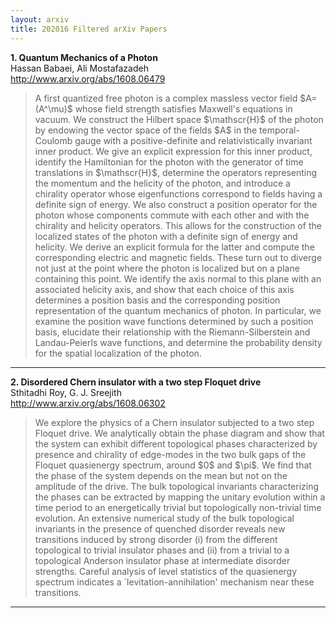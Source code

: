 ```yaml
---
layout: arxiv
title: 202016 Filtered arXiv Papers
---
```


**1.    Quantum Mechanics of a Photon**  
Hassan Babaei, Ali Mostafazadeh  
http://www.arxiv.org/abs/1608.06479  
<blockquote>
<p>
A first quantized free photon is a complex massless vector field $A=(A^\mu)$ whose field strength satisfies Maxwell's equations in vacuum. We construct the Hilbert space $\mathscr{H}$ of the photon by endowing the vector space of the fields $A$ in the temporal-Coulomb gauge with a positive-definite and relativistically invariant inner product. We give an explicit expression for this inner product, identify the Hamiltonian for the photon with the generator of time translations in $\mathscr{H}$, determine the operators representing the momentum and the helicity of the photon, and introduce a chirality operator whose eigenfunctions correspond to fields having a definite sign of energy. We also construct a position operator for the photon whose components commute with each other and with the chirality and helicity operators. This allows for the construction of the localized states of the photon with a definite sign of energy and helicity. We derive an explicit formula for the latter and compute the corresponding electric and magnetic fields. These turn out to diverge not just at the point where the photon is localized but on a plane containing this point. We identify the axis normal to this plane with an associated helicity axis, and show that each choice of this axis determines a position basis and the corresponding position representation of the quantum mechanics of photon. In particular, we examine the position wave functions determined by such a position basis, elucidate their relationship with the Riemann-Silberstein and Landau-Peierls wave functions, and determine the probability density for the spatial localization of the photon.
</p>
</blockquote>

------

**2.    Disordered Chern insulator with a two step Floquet drive**  
Sthitadhi Roy, G. J. Sreejith  
http://www.arxiv.org/abs/1608.06302  
<blockquote>
<p>
We explore the physics of a Chern insulator subjected to a two step Floquet drive. We analytically obtain the phase diagram and show that the system can exhibit different topological phases characterized by presence and chirality of edge-modes in the two bulk gaps of the Floquet quasienergy spectrum, around $0$ and $\pi$. We find that the phase of the system depends on the mean but not on the amplitude of the drive. The bulk topological invariants characterizing the phases can be extracted by mapping the unitary evolution within a time period to an energetically trivial but topologically non-trivial time evolution. An extensive numerical study of the bulk topological invariants in the presence of quenched disorder reveals new transitions induced by strong disorder (i) from the different topological to trivial insulator phases and (ii) from a trivial to a topological Anderson insulator phase at intermediate disorder strengths. Careful analysis of level statistics of the quasienergy spectrum indicates a `levitation-annihilation' mechanism near these transitions.
</p>
</blockquote>

------

